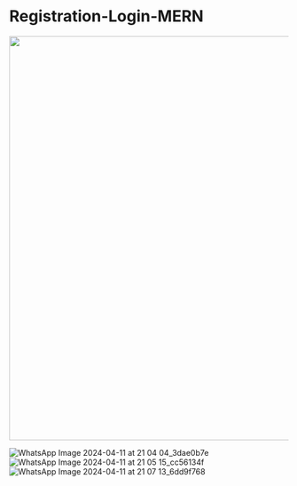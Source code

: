 # Registration-Login-MERN
<img src="https://github.com/harshiniakshaya/Registration-Login-MERN/assets/149646981/1e91e52b-5968-49cc-98cc-01743dc03f4f" width="816" height="729">


![WhatsApp Image 2024-04-11 at 21 04 04_3dae0b7e](https://github.com/harshiniakshaya/Registration-Login-MERN/assets/149646981/938b41eb-8566-4881-9041-e90956d5b0ff)
![WhatsApp Image 2024-04-11 at 21 05 15_cc56134f](https://github.com/harshiniakshaya/Registration-Login-MERN/assets/149646981/4883a0df-2760-429e-a9fc-a42e49ed4504)
![WhatsApp Image 2024-04-11 at 21 07 13_6dd9f768](https://github.com/harshiniakshaya/Registration-Login-MERN/assets/149646981/0e009a80-59ce-428c-8552-b3c38e04dda8)
